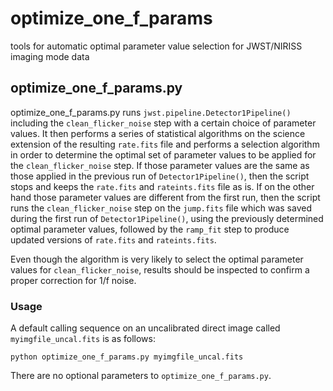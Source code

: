 # optimize_one_f_params
tools for automatic optimal parameter value selection for JWST/NIRISS imaging mode data

## optimize_one_f_params.py
optimize_one_f_params.py runs `jwst.pipeline.Detector1Pipeline()` including the `clean_flicker_noise` step with a certain choice of parameter values. It then performs a series of statistical algorithms on the science extension of the resulting `rate.fits` file and performs a selection algorithm in order to determine the optimal set of parameter values to be applied for the `clean_flicker_noise` step. If those parameter values are the same as those applied in the previous run of `Detector1Pipeline()`, then the script stops and keeps the `rate.fits` and `rateints.fits` file as is. If on the other hand those parameter values are different from the first run, then the script runs the `clean_flicker_noise` step on the `jump.fits` file which was saved during the first run of `Detector1Pipeline()`, using the previously determined optimal parameter values, followed by the `ramp_fit` step to produce updated versions of `rate.fits` and `rateints.fits`. 

Even though the algorithm is very likely to select the optimal parameter values for `clean_flicker_noise`, results should be inspected to confirm a proper correction for 1/f noise.

### Usage

A default calling sequence on an uncalibrated direct image called `myimgfile_uncal.fits` is as follows:
```
python optimize_one_f_params.py myimgfile_uncal.fits
```

There are no optional parameters to `optimize_one_f_params.py`.


